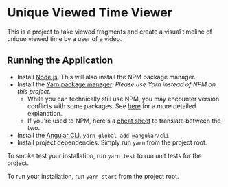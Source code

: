 # Unique Viewed Time Viewer
This is a project to take viewed fragments and create a visual timeline of unique viewed time by a user of a video.

## Running the Application

- Install [Node.js](https://nodejs.org/en/). This will also install the NPM package manager.
- Install the [Yarn package manager](https://yarnpkg.com/en). _Please use Yarn instead of NPM on this project._
  - While you can technically still use NPM, you may encounter version conflicts with some packages. See [here](https://stackoverflow.com/questions/51203500/difference-between-package-json-package-lock-json-and-yarn-lock-files) for a more detailed explanation.
  - If you're used to NPM, here's a [cheat sheet](https://shift.infinite.red/npm-vs-yarn-cheat-sheet-8755b092e5cc) to translate between the two.
- Install the [Angular CLI](https://github.com/angular/angular-cli/wiki). `yarn global add @angular/cli`
- Install project dependencies. Simply run `yarn` from the project root.

To smoke test your installation, run `yarn test` to run unit tests for the project.

To run your installation, run `yarn start` from the project root.
